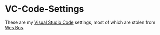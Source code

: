 # VC-Code-Settings
These are my [Visual Studio Code](https://code.visualstudio.com) settings, most of which are stolen from [Wes Bos](https://github.com/wesbos/dotfiles).

<!-- ## eslintrc.json
These settings hel -->